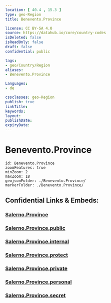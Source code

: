 ```yaml
---
location: [ 40.4 , 15.3 ] 
type: geo-Region
title: Benevento.Province

license: CC BY-SA 4.0
source: https://datahub.io/core/country-codes
isDeleted: false
isReadOnly: false
draft: false
confidential: public

tags:
- geo/Country/Region
aliases:
- Benevento.Province

Languages:
- de

cssclasses: geo-Region
publish: true
linkTitle: 
keywords: 
layout: 
publishDate: 
expiryDate: 
---
```


# Benevento.Province

```leaflet
id: Benevento.Province
zoomFeatures: true 
minZoom: 2 
maxZoom: 18
geojsonFolder: ./Benevento.Province/
markerFolder: ./Benevento.Province/
```


## Confidential Links & Embeds: 

### [Salerno.Province](/_Standards/Earth/Continent/Europe/Europe~South/Italy/regions~Italy/Campania/Salerno.Province.md) 

### [Salerno.Province.public](/_public/Earth/Continent/Europe/Europe~South/Italy/regions~Italy/Campania/Salerno.Province.public.md) 

### [Salerno.Province.internal](/_internal/Earth/Continent/Europe/Europe~South/Italy/regions~Italy/Campania/Salerno.Province.internal.md) 

### [Salerno.Province.protect](/_protect/Earth/Continent/Europe/Europe~South/Italy/regions~Italy/Campania/Salerno.Province.protect.md) 

### [Salerno.Province.private](/_private/Earth/Continent/Europe/Europe~South/Italy/regions~Italy/Campania/Salerno.Province.private.md) 

### [Salerno.Province.personal](/_personal/Earth/Continent/Europe/Europe~South/Italy/regions~Italy/Campania/Salerno.Province.personal.md) 

### [Salerno.Province.secret](/_secret/Earth/Continent/Europe/Europe~South/Italy/regions~Italy/Campania/Salerno.Province.secret.md)

